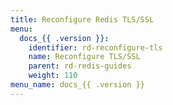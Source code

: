 ```yaml
---
title: Reconfigure Redis TLS/SSL
menu:
  docs_{{ .version }}:
    identifier: rd-reconfigure-tls
    name: Reconfigure TLS/SSL
    parent: rd-redis-guides
    weight: 110
menu_name: docs_{{ .version }}
---
```

